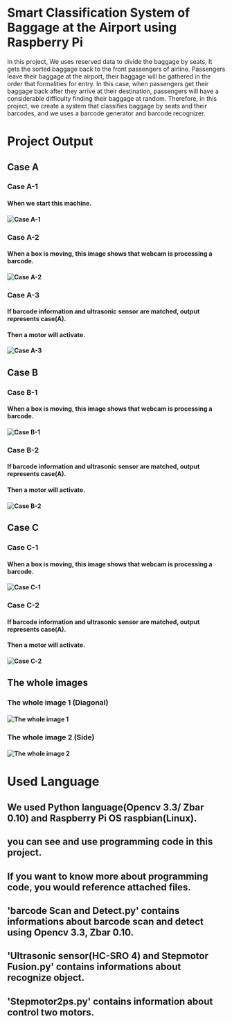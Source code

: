 # Smart Classification System of Baggage at the Airport using Raspberry Pi
In this project, We uses reserved data to divide the baggage by seats, It gets the sorted baggage back to the front passengers of airline. Passengers leave their baggage at the airport, their baggage will be gathered in the order that formalities for entry. In this case, when passengers get their baggage back after they arrive at their destination, passengers will have a considerable difficulty finding their baggage at random. Therefore, in this project, we create a system that classifies baggage by seats and their barcodes, and we uses a barcode generator and barcode recognizer. 

# Project Output
## Case A
### Case A-1
#### When we start this machine.
#### ![Case A-1](https://github.com/hyeongseokShin/Smart-Classification-System-of-Baggage-at-the-Airport-using-Raspberry-Pi/blob/master/assets/Case%20A-1.png)

### Case A-2
#### When a box is moving, this image shows that webcam is processing a barcode. 
#### ![Case A-2](https://github.com/hyeongseokShin/Smart-Classification-System-of-Baggage-at-the-Airport-using-Raspberry-Pi/blob/master/assets/Case%20A-2.png)

### Case A-3
#### If barcode information and ultrasonic sensor are matched, output represents case(A). 
#### Then a motor will activate.
#### ![Case A-3](https://github.com/hyeongseokShin/Smart-Classification-System-of-Baggage-at-the-Airport-using-Raspberry-Pi/blob/master/assets/Case%20A-3.png)

## Case B
### Case B-1
#### When a box is moving, this image shows that webcam is processing a barcode.
#### ![Case B-1](https://github.com/hyeongseokShin/Smart-Classification-System-of-Baggage-at-the-Airport-using-Raspberry-Pi/blob/master/assets/Case%20B-1.png)

### Case B-2
#### If barcode information and ultrasonic sensor are matched, output represents case(A). 
#### Then a motor will activate.
#### ![Case B-2](https://github.com/hyeongseokShin/Smart-Classification-System-of-Baggage-at-the-Airport-using-Raspberry-Pi/blob/master/assets/Case%20B-2.png)

## Case C
### Case C-1
#### When a box is moving, this image shows that webcam is processing a barcode.
#### ![Case C-1](https://github.com/hyeongseokShin/Smart-Classification-System-of-Baggage-at-the-Airport-using-Raspberry-Pi/blob/master/assets/Case%20C-1.png)

### Case C-2
#### If barcode information and ultrasonic sensor are matched, output represents case(A). 
#### Then a motor will activate.
#### ![Case C-2](https://github.com/hyeongseokShin/Smart-Classification-System-of-Baggage-at-the-Airport-using-Raspberry-Pi/blob/master/assets/Case%20C-2.png)

## The whole images
### The whole image 1 (Diagonal)
#### ![The whole image 1](https://github.com/hyeongseokShin/Smart-Classification-System-of-Baggage-at-the-Airport-using-Raspberry-Pi/blob/master/assets/%EC%A0%84%EC%B2%B4%EC%A0%81%20%EC%82%AC%EC%A7%841.jpg)

### The whole image 2 (Side)
#### ![The whole image 2](https://github.com/hyeongseokShin/Smart-Classification-System-of-Baggage-at-the-Airport-using-Raspberry-Pi/blob/master/assets/%EC%A0%84%EC%B2%B4%EC%A0%81%20%EC%82%AC%EC%A7%842.jpg)


# Used Language 
## We used Python language(Opencv 3.3/ Zbar 0.10) and Raspberry Pi OS raspbian(Linux). 
## you can see and use programming code in this project.
## If you want to know more about programming code, you would reference attached files.
## 'barcode Scan and Detect.py' contains informations about barcode scan and detect using Opencv 3.3, Zbar 0.10.
## 'Ultrasonic sensor(HC-SRO 4) and Stepmotor Fusion.py' contains informations about recognize object.
## 'Stepmotor2ps.py' contains information about control two motors.
